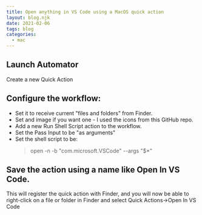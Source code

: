 ```yaml
---
title: Open anything in VS Code using a MacOS quick action
layout: blog.njk
date: 2021-02-06
tags: blog
categories:
  - mac
---
```


## Launch Automator
Create a new Quick Action


## Configure the workflow:
- Set it to receive current "files and folders" from Finder.
- Set and image if you want one - I used the icons from this GitHub repo.
- Add a new Run Shell Script action to the workflow.
- Set the Pass Input to be "as arguments"
- Set the shell script to be:
  > open -n -b "com.microsoft.VSCode" --args "$*" 

## Save the action using a name like Open In VS Code.
This will register the quick action with Finder, and you will now be able to right-click on a file or folder in Finder and select Quick Actions->Open In VS Code